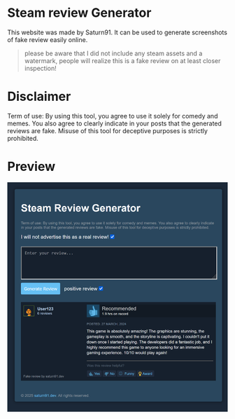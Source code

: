 # Steam review Generator
This website was made by Saturn91. It can be used to generate screenshots of fake review easily online.

> please be aware that I did not include any steam assets and a watermark, people will realize this is a fake review on at least closer inspection!

# Disclaimer
Term of use: By using this tool, you agree to use it solely for comedy and memes. You also agree to clearly indicate in your posts that the generated reviews are fake. Misuse of this tool for deceptive purposes is strictly prohibited.

# Preview
![preview](./documentation/preview.png)

